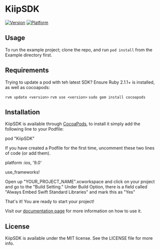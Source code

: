 # KiipSDK

[![Version](http://cocoapod-badges.herokuapp.com/v/KiipSDK/badge.png)](http://cocoadocs.org/docsets/KiipSDK)
[![Platform](http://cocoapod-badges.herokuapp.com/p/KiipSDK/badge.png)](http://cocoadocs.org/docsets/KiipSDK)

## Usage

To run the example project; clone the repo, and run `pod install` from the Example directory first.

## Requirements

Trying to update a pod with teh latest SDK? Ensure Ruby 2.1.1+ is installed, as well as cocoapods:

`rvm update <version>`
`rvm use <version>`
`sudo gem install cocoapods`

## Installation

KiipSDK is available through [CocoaPods](http://cocoapods.org), to install
it simply add the following line to your Podfile:

pod "KiipSDK"

If you have created a Podfile for the first time, uncomment these two lines of code (or add them).

platform :ios, '9.0'

use_frameworks!

Open up "YOUR_PROJECT_NAME".xcworkspace and click on your project and go to the "Build Setting."
Under Build Option, there is a field called "Always Embed Swift Standard Libraries" and mark this as "Yes"

That's it! You are ready to start your project!

Visit our [documentation page](http://docs.kiip.me) for more information on how to use it.

## License

KiipSDK is available under the MIT license. See the LICENSE file for more info.

